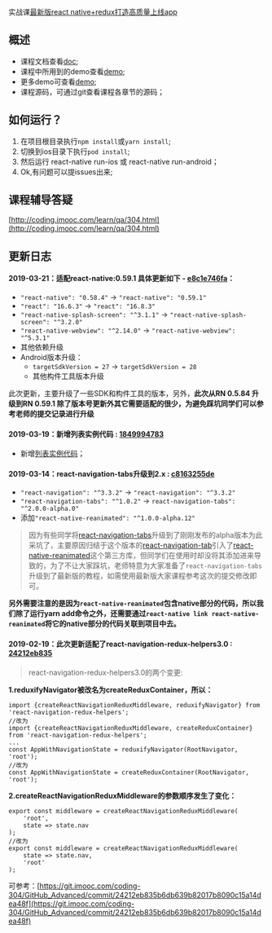 实战课[最新版react native+redux打造高质量上线app](https://coding.imooc.com/class/304.html)

## 概述
- 课程文档查看[doc](https://git.imooc.com/coding-304/GitHub_Advanced/src/master/doc);
- 课程中所用到的demo查看[demo](https://git.imooc.com/coding-304/GitHub_Advanced/src/master/demo);
- 更多demo可查看[demo](https://github.com/crazycodeboy/RNStudyNotes/tree/master/Demo);
- 课程源码，可通过git查看课程各章节的源码；


## 如何运行？

1. 在项目根目录执行`npm install`或`yarn install`;
2. 切换到ios目录下执行`pod install`;
3. 然后运行 react-native run-ios 或 react-native run-android；
4. Ok,有问题可以提issues出来;

## 课程辅导答疑

[http://coding.imooc.com/learn/qa/304.html](http://coding.imooc.com/learn/qa/304.html)

## 更新日志

#### 2019-03-21：适配react-native:0.59.1 具体更新如下 - [e8c1e746fa](https://git.imooc.com/coding-304/GitHub_Advanced/commit/e8c1e746fad47c2d0b7f73131744af3aca9bcb5b)：

- `"react-native": "0.58.4"` -> `"react-native": "0.59.1"`
- `"react": "16.6.3"` -> `"react": "16.8.3"`
- `"react-native-splash-screen": "^3.1.1"` -> `"react-native-splash-screen": "^3.2.0"`
- `"react-native-webview": "^2.14.0"` -> `"react-native-webview": "^5.3.1"`
- 其他依赖升级
- Android版本升级：
	-  `targetSdkVersion = 27` -> `targetSdkVersion = 28`
	-  其他构件工具版本升级

此次更新，主要升级了一些SDK和构件工具的版本，另外，**此次从RN 0.5.84 升级到RN 0.59.1 除了版本号更新外其它需要适配的很少，为避免踩坑同学们可以参考老师的提交记录进行升级**

#### 2019-03-19：新增列表实例代码 : [1849994783](https://git.imooc.com/coding-304/GitHub_Advanced/commit/1849994783b160c899c6da4f4db0e43a1811c989)

- 新增[列表实例代码](https://git.imooc.com/coding-304/GitHub_Advanced/src/master/demo/FasterListDemo)；

#### 2019-03-14：react-navigation-tabs升级到2.x : [c8163255de](https://git.imooc.com/coding-304/GitHub_Advanced/commit/c8163255decb9629e3c53a4819ae711a5e241f9d)
	
- `"react-navigation": "^3.3.2"` -> `"react-navigation": "^3.3.2"`
- `"react-navigation-tabs": "^1.0.2"` -> `react-navigation-tabs": "^2.0.0-alpha.0"`
- 添加`"react-native-reanimated": "^1.0.0-alpha.12"`

>因为有些同学将[react-navigation-tabs](https://github.com/react-navigation/react-navigation-tabs)升级到了刚刚发布的alpha版本为此采坑了，主要原因归结于这个版本的[react-navigation-tab](https://github.com/react-navigation/react-navigation-tabs)引入了[react-native-reanimated](https://github.com/kmagiera/react-native-reanimated)这个第三方库，但同学们在使用时却没将其添加进来导致的，为了不让大家踩坑，老师特意为大家准备了`react-navigation-tabs`升级到了最新版的教程，如需使用最新版大家课程参考这次的提交修改即可。

**另外需要注意的是因为`react-native-reanimated`包含native部分的代码，所以我们除了运行yarn add命令之外，还需要通过`react-native link react-native-reanimated`将它的native部分的代码关联到项目中去。**

#### 2019-02-19：此次更新适配了react-navigation-redux-helpers3.0 : [24212eb835](https://git.imooc.com/coding-304/GitHub_Advanced/commit/24212eb835b6db639b82017b8090c15a14dea48f) 

> react-navigation-redux-helpers3.0的两个变更:

**1.reduxifyNavigator被改名为createReduxContainer，所以：**

```
import {createReactNavigationReduxMiddleware, reduxifyNavigator} from 'react-navigation-redux-helpers';
//改为
import {createReactNavigationReduxMiddleware, createReduxContainer} from 'react-navigation-redux-helpers';
...
const AppWithNavigationState = reduxifyNavigator(RootNavigator, 'root');
//改为
const AppWithNavigationState = createReduxContainer(RootNavigator, 'root');
```

**2.createReactNavigationReduxMiddleware的参数顺序发生了变化：**

```
export const middleware = createReactNavigationReduxMiddleware(
    'root',
    state => state.nav
);
//改为
export const middleware = createReactNavigationReduxMiddleware(
    state => state.nav,
    'root'
);
```

可参考：[https://git.imooc.com/coding-304/GitHub_Advanced/commit/24212eb835b6db639b82017b8090c15a14dea48f](https://git.imooc.com/coding-304/GitHub_Advanced/commit/24212eb835b6db639b82017b8090c15a14dea48f)



